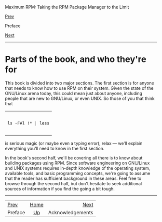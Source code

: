 <div class="NAVHEADER">

Maximum RPM: Taking the RPM Package Manager to the Limit

</div>

[Prev](ch-preface.html)

Preface

[Next](s1-preface-acknowledgements.html)

-----

<div class="sect1">

# <span id="s1-preface-parts">Parts of the book, and who they're for</span>

This book is divided into two major sections. The first section is for
anyone that needs to know how to use RPM on their system. Given the
state of the GNU/Linux arena today, this could mean just about anyone,
including people that are new to GNU/Linux, or even UNIX. So those of
you that think that

<table>
<colgroup>
<col style="width: 100%" />
</colgroup>
<tbody>
<tr class="odd">
<td><pre class="screen"><code>ls -FAl !* | less
        </code></pre></td>
</tr>
</tbody>
</table>

is serious magic (or maybe even a typing error), relax — we'll explain
everything you'll need to know in the first section.

In the book's second half, we'll be covering all there is to know about
building packages using RPM. Since software engineering on GNU/Linux and
UNIX systems requires in-depth knowledge of the operating system,
available tools, and basic programming concepts, we're going to assume
that the reader has sufficient background in these areas. Feel free to
browse through the second half, but don't hesitate to seek additional
sources of information if you find the going a bit tough.

</div>

<div class="NAVFOOTER">

-----

|                         |                       |                                          |
| :---------------------- | :-------------------: | ---------------------------------------: |
| [Prev](ch-preface.html) |  [Home](index.html)   | [Next](s1-preface-acknowledgements.html) |
| Preface                 | [Up](ch-preface.html) |                         Acknowledgements |

</div>
